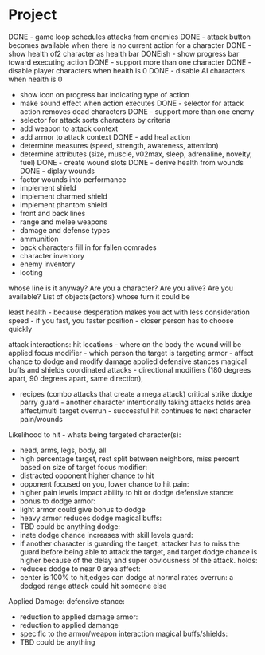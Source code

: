 # Project

DONE - game loop schedules attacks from enemies
DONE - attack button becomes available when there is no current action for a character
DONE - show health of2 character as health bar
DONEish - show progress bar toward executing action
DONE - support more than one character
DONE - disable player characters when health is 0
DONE - disable AI characters when health is 0
- show icon on progress bar indicating type of action
- make sound effect when action executes
DONE - selector for attack action removes dead characters
DONE - support more than one enemy
- selector for attack sorts characters by criteria
- add weapon to attack context
- add armor to attack context
DONE - add heal action
- determine measures (speed, strength, awareness, attention)
- determine attributes (size, muscle, v02max, sleep, adrenaline, novelty, fuel)
DONE - create wound slots
DONE - derive health from wounds
DONE - diplay wounds
- factor wounds into performance
- implement shield
- implement charmed shield
- implement phantom shield
- front and back lines
- range and melee weapons
- damage and defense types
- ammunition
- back characters fill in for fallen comrades
- character inventory
- enemy inventory
- looting


whose line is it anyway?
Are you a character?
Are you alive?
Are you available?
List of objects(actors) whose turn it could be

least health - because desperation makes you act with less consideration
speed - if you fast, you faster
position - closer person has to choose quickly


attack interactions:
hit locations - where on the body the wound will be applied
focus modifier - which person the target is targeting
armor - affect chance to dodge and modify damage applied
defensive stances
magical buffs and shields
coordinated attacks - directional modifiers (180 degrees apart, 90 degrees apart, same direction),
- recipes (combo attacks that create a mega attack)
critical strike
dodge
parry
guard - another character intentionally taking attacks
holds
area affect/multi target
overrun - successful hit continues to next character
pain/wounds

Likelihood to hit - 
whats being targeted
character(s):
- head, arms, legs, body, all
- high percentage target, rest split between neighbors, miss percent based on size of target
focus modifier:
- distracted opponent higher chance to hit
- opponent focused on you, lower chance to hit
pain: 
- higher pain levels impact ability to hit or dodge
defensive stance: 
- bonus to dodge
armor: 
 - light armor could give bonus to dodge
 - heavy armor reduces dodge
magical buffs: 
- TBD could be anything
dodge: 
- inate dodge chance increases with skill levels
guard: 
- if another character is guarding the target, attacker has to miss the guard before being able to attack the target, and target dodge chance is higher because of the delay and super obviousness of the attack.
holds: 
- reduces dodge to near 0
area affect: 
- center is 100% to hit,edges can dodge at normal rates
overrun:
a dodged range attack could hit someone else

Applied Damage:
defensive stance: 
- reduction to applied damage
armor: 
- reduction to applied damange
- specific to the armor/weapon interaction
magical buffs/shields: 
- TBD could be anything


















